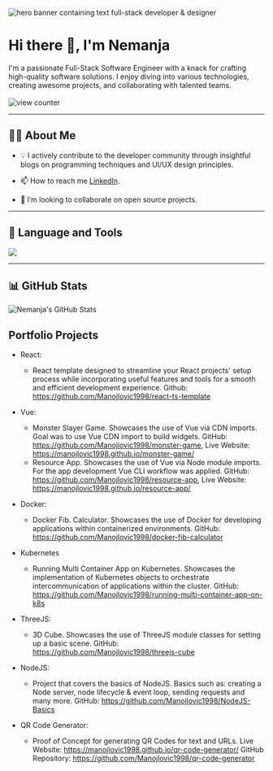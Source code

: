 ![hero banner containing text full-stack developer & designer](https://i.imgur.com/L8qADM0.png)
# Hi there :wave:, I'm Nemanja

I'm a passionate Full-Stack Software Engineer with a knack for crafting high-quality software solutions. I enjoy diving into various technologies, creating awesome projects, and collaborating with talented teams.  
<br />
![view counter](https://komarev.com/ghpvc/?username=manojlovic1998&color=blue)

---

## 🙋‍♂️ About Me

- 💡 I actively contribute to the developer community through insightful blogs on programming techniques and UI/UX design principles.

- 📫 How to reach me [LinkedIn](https://www.linkedin.com/in/nemanja-manojlovic/).

- 👯 I’m looking to collaborate on open source projects.

---

## 🚀 Language and Tools
<img src="https://skillicons.dev/icons?i=html,css,sass,tailwind,bootstrap,js,jest,react,vue,redux,threejs,nodejs,webpack,babel,express,nestjs,nextjs,vite,graphql,django,nginx,py,flask,mysql,postgres,bash,pug,astro,git,ruby,rails,kubernetes,docker,jenkins,githubactions,linux,redis,aws,azure,firebase,gcp,postman,heroku,blender,figma" />
  
***

## 📊 GitHub Stats
<img alt="Nemanja's GitHub Stats" src="https://github-readme-stats.vercel.app/api?username=manojlovic1998&show_icons=true&hide_border=true&title_color=5300FF&text_color=040921&icon_color=FFD600"/>


## Portfolio Projects

- React:
  - React template designed to streamline your React projects' setup process while incorporating useful features and tools for a smooth and efficient development experience. Github: https://github.com/Manojlovic1998/react-ts-template

- Vue:
  - Monster Slayer Game. Showcases the use of Vue via CDN imports. Goal was to use Vue CDN import to build widgets.  GitHub: https://github.com/Manojlovic1998/monster-game,  Live Website: https://manojlovic1998.github.io/monster-game/
  - Resource App. Showcases the use of Vue via Node module imports. For the app development Vue CLI workflow was applied.  GitHub: https://github.com/Manojlovic1998/resource-app, Live Website: https://manojlovic1998.github.io/resource-app/

- Docker:
  - Docker Fib. Calculator. Showcases the use of Docker for developing applications within containerized environments.  GitHub: https://github.com/Manojlovic1998/docker-fib-calculator

- Kubernetes
  - Running Multi Container App on Kubernetes. Showcases the implementation of Kubernetes objects to orchestrate intercommunication of applications within the cluster.  GitHub: https://github.com/Manojlovic1998/running-multi-container-app-on-k8s

- ThreeJS:
  - 3D Cube. Showcases the use of ThreeJS module classes for setting up a basic scene.  GitHub: https://github.com/Manojlovic1998/threejs-cube

- NodeJS:
  - Project that covers the basics of NodeJS. Basics such as: creating a Node server, node lifecycle & event loop, sending requests and many more.  GitHub: https://github.com/Manojlovic1998/NodeJS-Basics

- QR Code Generator:
  - Proof of Concept for generating QR Codes for text and URLs.  Live Website: https://manojlovic1998.github.io/qr-code-generator/  GitHub Repository: https://github.com/Manojlovic1998/qr-code-generator
